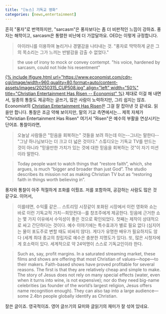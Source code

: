```yaml
---
title: "[뉴스] 기독교 영화"
categories: [news,entertainment]
---
```

흔히 "풍자"로 번역하지만, "sarcasm"은 풍자보다는 좀 더 비판적인 느낌이 강하죠. 풍자는 해학이고, sarcasm은 통렬한 비난에 더 가깝달까요. OED는 이렇게 규정합니다.

>아이러니를 이용하여 놀리거나 경멸감을 나타내는 것. "풍자로 딱딱하게 굳은 그의 목소리는 그가 느끼는 반발감을 감출 수 없었다."

>the use of irony to mock or convey contempt. "his voice, hardened by sarcasm, could not hide his resentment"

[{% include lfigure.html url="https://www.economist.com/cdn-cgi/image/width=960,quality=80,format=auto/content-assets/images/20250315_CUP508.jpg" align="left" width="50%" title="Christian Entertainment Has Risen -- Economist" %}](https://www.economist.com/culture/2025/03/13/christian-entertainment-has-risen)
제대로 이걸 해 내면서, 일종의 통찰도 제공하는 글쓰기, 많은 사람이 노력하지만, 그리 쉽지는 않죠. Economist의 [Christian Entertainment Has Risen](https://www.economist.com/culture/2025/03/13/christian-entertainment-has-risen)은 그걸 잘 잡아낸 것 같네요. 읽을만 합니다. 통찰은 조금 약해 보이지만, 말의 기교 측면에서는... 제목 자체가 "Christian Entertainment Has Risen" 여기서 "Risen"은 예수의 부활을 연상시키는 단어죠. 통찰이라면,

>오늘날 사람들은 "믿음을 회복하는" 것들을 보려 하는데 이는--그녀는 말한다--"그냥 하나님보다는 더 크고 더 넓은 것이다." 스튜디오는 기독교 TV를 만드는 것이 아니라 "믿을만한 가치가 있는 것에 대한 믿음을 회복하는 것"이 자기 미션이라 말한다.

>Today people want to watch things that “restore faith”, which, she argues, is much “bigger and broader than just God”. The studio describes its mission not as making Christian TV but as “restoring faith in things worth believing in”.

풍자와 통찰이 아주 적절하게 조화를 이뤘죠. 저를 포함하여, 공감하는 사람도 많은 것 같구요. 이어서,

>이를테면, 수익률 같은... 스트리밍 시장같이 포화된 시장에서 이런 영화와 쇼는 바로 이런 기독교적 가치--희망컨대--를 창조주에게 제공한다. 믿음에 근거한 쇼는 몇 가지 이유에서 수익성이 좋은 것으로 확인되었다. 첫째는 제작이 상대적으로 싸고 간단하다는 것이다. 예수 이야기에는 특수효과가 별로 필요 없다 (심지어는 물이 포도주로 변할 때도 비싸지 않다). 게다가 유명한 배우가 필요하지도 않다 (세계 최대 종교의 창립자로 예수은 충분한 지명도가 있다). 또, 많은 시청자에게 호소력이 있다. 세계적으로 약 24억명이 스스로 기독교인이라 한다. 

>Such as, say, profit margins. In a saturated streaming market, these films and shows are offering that most Christian of values—hope—to their makers. Faith-based shows have proved profitable for several reasons. The first is that they are relatively cheap and simple to make. The story of Jesus does not rely on many special effects (water, even when it turns into wine, is not expensive); nor do they need big-name celebrities (as founder of the world’s largest religion, Jesus offers name recognition enough). They can also tap into a large audience—some 2.4bn people globally identify as Christian.

잘쓴 글이죠. 영국적이죠. 영어 글쓰기의 묘미와 글읽기의 재미가 잘 섞여 있네요.